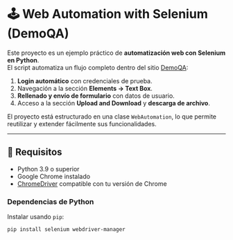 # 🕹️ Web Automation with Selenium (DemoQA)

Este proyecto es un ejemplo práctico de **automatización web con Selenium en Python**.  
El script automatiza un flujo completo dentro del sitio [DemoQA](https://demoqa.com/):

1. **Login automático** con credenciales de prueba.  
2. Navegación a la sección **Elements → Text Box**.  
3. **Rellenado y envío de formulario** con datos de usuario.  
4. Acceso a la sección **Upload and Download** y **descarga de archivo**.  

El proyecto está estructurado en una clase `WebAutomation`, lo que permite reutilizar y extender fácilmente sus funcionalidades.

---

## 🚀 Requisitos

- Python 3.9 o superior  
- Google Chrome instalado  
- [ChromeDriver](https://chromedriver.chromium.org/downloads) compatible con tu versión de Chrome  

### Dependencias de Python

Instalar usando `pip`:

```bash
pip install selenium webdriver-manager
